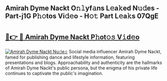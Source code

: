 ## Amirah Dyme Nackt O𝚗𝚕yf𝚊ns L𝚎a𝚔ed N𝚞𝚍es - Part-j1G P𝚑𝚘tos Vi𝚍𝚎o - H𝚘𝚝 Part L𝚎a𝚔s 07QgE

# <h2><a href="http://kf7d2t.oniu.top/?m=Amirah+Dyme+Nackt">🔗👉 🔴 Amirah Dyme Nackt P𝚑ot𝚘𝚜 V𝚒d𝚎o</a></h2>

[![Amirah Dyme Nackt Nu𝚍e𝚜](https://i.imgur.com/0qMVB7G.gif)](http://kf7d2t.oniu.top/?m=Amirah+Dyme+Nackt)
Social media influencer Amirah Dyme Nackt, famed for publishing dance and lifestyle information, featuring presentations and blogs. Approachability and authenticity are the hallmarks of Amirah Dyme Nackt's public persona, but the enigma of his private life continues to captivate the public's imagination.  
